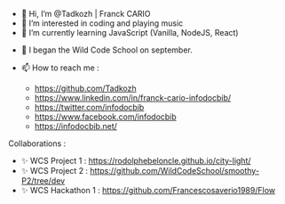 - 👋 Hi, I’m @Tadkozh | Franck CARIO
- 👀 I’m interested in coding and playing music
- 🌱 I’m currently learning JavaScript (Vanilla, NodeJS, React)
<!---- 💞️ I’m looking to collaborate on ...--->
- 💞️ I began the Wild Code School on september.

- 📫 How to reach me :
  - https://github.com/Tadkozh
  - https://www.linkedin.com/in/franck-cario-infodocbib/
  - https://twitter.com/infodocbib
  - https://www.facebook.com/infodocbib
  - https://infodocbib.net/

Collaborations :
  - ✨ WCS Project 1 : https://rodolphebeloncle.github.io/city-light/
  - ✨ WCS Project 2 : https://github.com/WildCodeSchool/smoothy-P2/tree/dev
  - ✨ WCS Hackathon 1 : https://github.com/Francescosaverio1989/Flow

<!---
Tadkozh/Tadkozh is a ✨ special ✨ repository because its `README.md` (this file) appears on your GitHub profile.
You can click the Preview link to take a look at your changes.
--->
